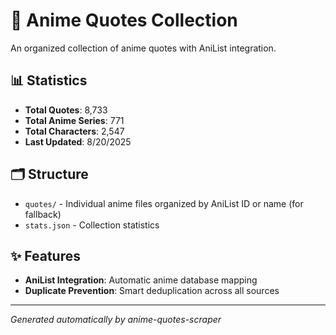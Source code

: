 # 🎌 Anime Quotes Collection

An organized collection of anime quotes with AniList integration.

## 📊 Statistics

- **Total Quotes**: 8,733
- **Total Anime Series**: 771
- **Total Characters**: 2,547
- **Last Updated**: 8/20/2025

## 🗂️ Structure

- `quotes/` - Individual anime files organized by AniList ID or name  (for fallback)
- `stats.json` - Collection statistics

## ✨ Features

- **AniList Integration**: Automatic anime database mapping
- **Duplicate Prevention**: Smart deduplication across all sources

---
*Generated automatically by anime-quotes-scraper*
